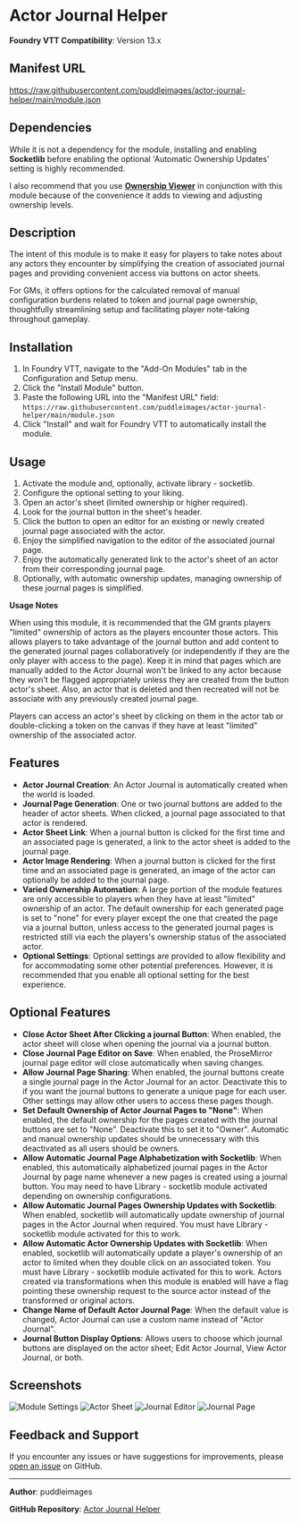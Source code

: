 # Actor Journal Helper

**Foundry VTT Compatibility**: Version 13.x

## Manifest URL
https://raw.githubusercontent.com/puddleimages/actor-journal-helper/main/module.json

## Dependencies
While it is not a dependency for the module, installing and enabling **Socketlib** before enabling the optional 'Automatic Ownership Updates' setting is highly recommended.

I also recommend that you use **[Ownership Viewer](https://foundryvtt.com/packages/permission_viewer)** in conjunction with this module because of the convenience it adds to viewing and adjusting ownership levels.
 
## Description

The intent of this module is to make it easy for players to take notes about any actors they encounter by simplifying the creation of associated journal pages and providing convenient access via buttons on actor sheets.

For GMs, it offers options for the calculated removal of manual configuration burdens related to token and journal page ownership, thoughtfully streamlining setup and facilitating player note-taking throughout gameplay.

## Installation

1. In Foundry VTT, navigate to the "Add-On Modules" tab in the Configuration and Setup menu.
2. Click the "Install Module" button.
3. Paste the following URL into the "Manifest URL" field: `https://raw.githubusercontent.com/puddleimages/actor-journal-helper/main/module.json`
4. Click "Install" and wait for Foundry VTT to automatically install the module.

## Usage

1. Activate the module and, optionally, activate library - socketlib.
2. Configure the optional setting to your liking.
3. Open an actor's sheet (limited ownership or higher required).
4. Look for the journal button in the sheet's header.
5. Click the button to open an editor for an existing or newly created journal page associated with the actor.
6. Enjoy the simplified navigation to the editor of the associated journal page.
7. Enjoy the automatically generated link to the actor's sheet of an actor from their corresponding journal page.
7. Optionally, with automatic ownership updates, managing ownership of these journal pages is simplified.

**Usage Notes**

When using this module, it is recommended that the GM grants players "limited" ownership of actors as the players encounter those actors. This allows players to take advantage of the journal button and add content to the generated journal pages collaboratively (or independently if they are the only player with access to the page). Keep it in mind that pages which are manually added to the Actor Journal won't be linked to any actor because they won't be flagged appropriately unless they are created from the button actor's sheet. Also, an actor that is deleted and then recreated will not be associate with any previously created journal page.

Players can access an actor's sheet by clicking on them in the actor tab or double-clicking a token on the canvas if they have at least "limited" ownership of the associated actor.

## Features

- **Actor Journal Creation**: An Actor Journal is automatically created when the world is loaded.
- **Journal Page Generation**: One or two journal buttons are added to the header of actor sheets. When clicked, a journal page associated to that actor is rendered.
- **Actor Sheet Link**: When a journal button is clicked for the first time and an associated page is generated, a link to the actor sheet is added to the journal page.
- **Actor Image Rendering**: When a journal button is clicked for the first time and an associated page is generated, an image of the actor can optionally be added to the journal page.
- **Varied Ownership Automation**: A large portion of the module features are only accessible to players when they have at least "limited" ownership of an actor. The default ownership for each generated page is set to "none" for every player except the one that created the page via a journal button, unless access to the generated journal pages is restricted still via each the players's ownership status of the associated actor.
- **Optional Settings**: Optional settings are provided to allow flexibility and for accommodating some other potential preferences. However, it is recommended that you enable all optional setting for the best experience.

## Optional Features

- **Close Actor Sheet After Clicking a journal Button**: When enabled, the actor sheet will close when opening the journal via a journal button.
- **Close Journal Page Editor on Save**: When enabled, the ProseMirror journal page editor will close automatically when saving changes.
- **Allow Journal Page Sharing**: When enabled, the journal buttons create a single journal page in the Actor Journal for an actor. Deactivate this to if you want the journal buttons to generate a unique page for each user. Other settings may allow other users to access these pages though.
- **Set Default Ownership of Actor Journal Pages to "None"**: When enabled, the default ownership for the pages created with the journal buttons are set to "None". Deactivate this to set it to "Owner". Automatic and manual ownership updates should be unnecessary with this deactivated as all users should be owners.
- **Allow Automatic Journal Page Alphabetization with Socketlib**: When enabled, this automatically alphabetized journal pages in the Actor Journal by page name whenever a new pages is created using a journal button. You may need to have Library - socketlib module activated depending on ownership configurations.
- **Allow Automatic Journal Pages Ownership Updates with Socketlib**: When enabled, socketlib will automatically update ownership of journal pages in the Actor Journal when required. You must have Library - socketlib module activated for this to work.
- **Allow Automatic Actor Ownership Updates with Socketlib**: When enabled, socketlib will automatically update a player's ownership of an actor to limited when they double click on an associated token. You must have Library - socketlib module activated for this to work. Actors created via transformations when this module is enabled will have a flag pointing these ownership request to the source actor instead of the transformed or original actors.
- **Change Name of Default Actor Journal Page**: When the default value is changed, Actor Journal can use a custom name instead of "Actor Journal".
- **Journal Button Display Options**: Allows users to choose which journal buttons are displayed on the actor sheet; Edit Actor Journal, View Actor Journal, or both.


## Screenshots

![Module Settings](./images/module-settings.PNG)
![Actor Sheet](./images/actor-sheet.PNG)
![Journal Editor](./images/journal-editor.PNG)
![Journal Page](./images/journal-page.PNG)

## Feedback and Support

If you encounter any issues or have suggestions for improvements, please [open an issue](https://github.com/puddleimages/actor-journal-helper/issues) on GitHub.

---

**Author**: puddleimages

**GitHub Repository**: [Actor Journal Helper](https://github.com/puddleimages/actor-journal-helper)
